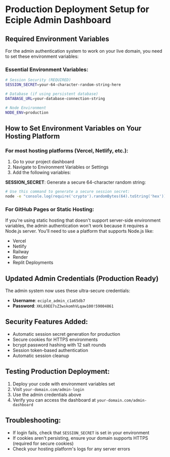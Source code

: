 # Production Deployment Setup for Eciple Admin Dashboard

## Required Environment Variables

For the admin authentication system to work on your live domain, you need to set these environment variables:

### Essential Environment Variables:
```bash
# Session Security (REQUIRED)
SESSION_SECRET=your-64-character-random-string-here

# Database (if using persistent database)
DATABASE_URL=your-database-connection-string

# Node Environment
NODE_ENV=production
```

## How to Set Environment Variables on Your Hosting Platform

### For most hosting platforms (Vercel, Netlify, etc.):
1. Go to your project dashboard
2. Navigate to Environment Variables or Settings
3. Add the following variables:

**SESSION_SECRET**: Generate a secure 64-character random string:
```bash
# Use this command to generate a secure session secret:
node -e "console.log(require('crypto').randomBytes(64).toString('hex'))"
```

### For GitHub Pages or Static Hosting:
If you're using static hosting that doesn't support server-side environment variables, the admin authentication won't work because it requires a Node.js server. You'll need to use a platform that supports Node.js like:
- Vercel
- Netlify
- Railway
- Render
- Replit Deployments

## Updated Admin Credentials (Production Ready)

The admin system now uses these ultra-secure credentials:
- **Username**: `eciple_admin_c1a65db7`
- **Password**: `XKL69EE7sZ3wskomhVLqaw100!59004861`

## Security Features Added:
- Automatic session secret generation for production
- Secure cookies for HTTPS environments
- bcrypt password hashing with 12 salt rounds
- Session token-based authentication
- Automatic session cleanup

## Testing Production Deployment:
1. Deploy your code with environment variables set
2. Visit `your-domain.com/admin-login`
3. Use the admin credentials above
4. Verify you can access the dashboard at `your-domain.com/admin-dashboard`

## Troubleshooting:
- If login fails, check that `SESSION_SECRET` is set in your environment
- If cookies aren't persisting, ensure your domain supports HTTPS (required for secure cookies)
- Check your hosting platform's logs for any server errors